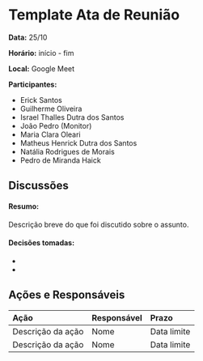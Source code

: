 # Template Ata de Reunião

**Data:** 25/10

**Horário:** início - fim  

**Local:** Google Meet
<br>

**Participantes:**  
- Erick Santos 
- Guilherme Oliveira
- Israel Thalles Dutra dos Santos
- João Pedro (Monitor)
- Maria Clara Oleari
- Matheus Henrick Dutra dos Santos
- Natália Rodrigues de Morais
- Pedro de Miranda Haick

## Discussões

#### Resumo:
Descrição breve do que foi discutido sobre o assunto.


#### Decisões tomadas:
- 
- 

## Ações e Responsáveis
| Ação | Responsável | Prazo |
|:-----|:------------|:------|
| Descrição da ação | Nome | Data limite |
| Descrição da ação | Nome | Data limite |



